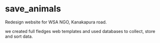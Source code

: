 # save_animals

Redesign website for WSA NGO, Kanakapura road. 

we created full fledges web templates and used databases to collect, store and sort data.
